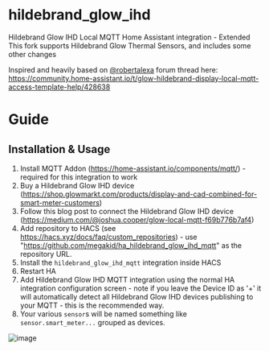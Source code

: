 # hildebrand_glow_ihd
Hildebrand Glow IHD Local MQTT Home Assistant integration - Extended
This fork supports Hildebrand Glow Thermal Sensors, and includes some other changes

Inspired and heavily based on [@robertalexa](https://github.com/robertalexa) forum thread here: https://community.home-assistant.io/t/glow-hildebrand-display-local-mqtt-access-template-help/428638

# Guide

## Installation & Usage

1. Install MQTT Addon (https://home-assistant.io/components/mqtt/) - required for this integration to work
2. Buy a Hildebrand Glow IHD device (https://shop.glowmarkt.com/products/display-and-cad-combined-for-smart-meter-customers)
3. Follow this blog post to connect the Hildebrand Glow IHD device (https://medium.com/@joshua.cooper/glow-local-mqtt-f69b776b7af4)
4. Add repository to HACS (see https://hacs.xyz/docs/faq/custom_repositories) - use "https://github.com/megakid/ha_hildebrand_glow_ihd_mqtt" as the repository URL.
5. Install the `hildebrand_glow_ihd_mqtt` integration inside HACS
6. Restart HA
7. Add Hildebrand Glow IHD MQTT integration using the normal HA integration configuration screen - note if you leave the Device ID as '+' it will automatically detect all Hildebrand Glow IHD devices publishing to your MQTT - this is the recommended way.
8. Your various `sensor`s will be named something like `sensor.smart_meter...` grouped as devices.

![image](https://user-images.githubusercontent.com/1478003/173249987-4724af89-ceaa-4422-a426-4b8a2b16d98e.png)
